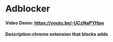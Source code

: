 # Adblocker
#### Video Demo:  <https://youtu.be/-UCzNaPYHpo>
#### Description:chrome extension that blocks adds
